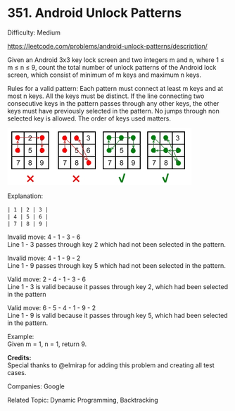 # 351. Android Unlock Patterns

Difficulty: Medium

https://leetcode.com/problems/android-unlock-patterns/description/

Given an Android 3x3 key lock screen and two integers m and n, where 1 ≤ m ≤ n ≤ 9, count the total number of unlock patterns of the Android lock screen, which consist of minimum of m keys and maximum n keys.

Rules for a valid pattern:
Each pattern must connect at least m keys and at most n keys.
All the keys must be distinct.
If the line connecting two consecutive keys in the pattern passes through any other keys, the other keys must have previously selected in the pattern. No jumps through non selected key is allowed.
The order of keys used matters.

![alt text](android-unlock.png)

Explanation:
```
| 1 | 2 | 3 |
| 4 | 5 | 6 |
| 7 | 8 | 9 |
```
Invalid move: 4 - 1 - 3 - 6  
Line 1 - 3 passes through key 2 which had not been selected in the pattern.

Invalid move: 4 - 1 - 9 - 2  
Line 1 - 9 passes through key 5 which had not been selected in the pattern.

Valid move: 2 - 4 - 1 - 3 - 6  
Line 1 - 3 is valid because it passes through key 2, which had been selected in the pattern

Valid move: 6 - 5 - 4 - 1 - 9 - 2  
Line 1 - 9 is valid because it passes through key 5, which had been selected in the pattern.

Example:  
Given m = 1, n = 1, return 9.

**Credits:**  
Special thanks to @elmirap for adding this problem and creating all test cases.

Companies: Google

Related Topic: Dynamic Programming, Backtracking
